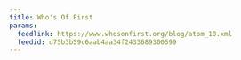 ```yaml
---
title: Who's Of First
params:
  feedlink: https://www.whosonfirst.org/blog/atom_10.xml
  feedid: d75b3b59c6aab4aa34f2433689300599
---
```

